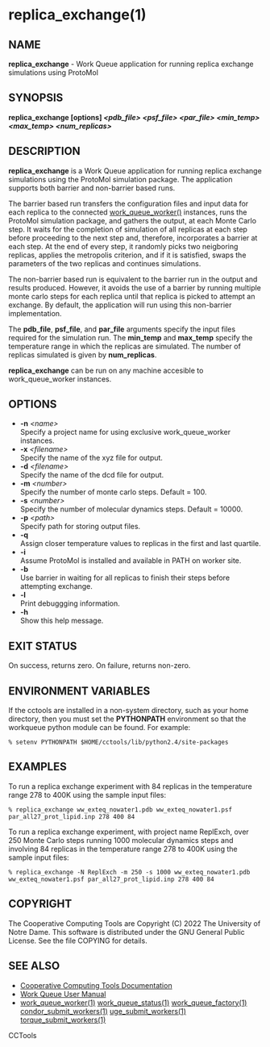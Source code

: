 






















# replica_exchange(1)

## NAME
**replica_exchange** -  Work Queue application for running replica exchange simulations using ProtoMol

## SYNOPSIS
**replica_exchange [options] _&lt;pdb_file&gt;_ _&lt;psf_file&gt;_ _&lt;par_file&gt;_ _&lt;min_temp&gt;_ _&lt;max_temp&gt;_ _&lt;num_replicas&gt;_**

## DESCRIPTION
**replica_exchange** is a Work Queue application for running replica exchange simulations using the ProtoMol simulation package. The application supports both barrier and non-barrier based runs.

The barrier based run transfers the configuration files and input data for each replica to the connected [work_queue_worker()](work_queue_worker.md) instances, runs the ProtoMol simulation package, and gathers the output, at each Monte Carlo step. It waits for the completion of simulation of all replicas at each step before proceeding to the next step and, therefore, incorporates a barrier at each step. At the end of every step, it randomly picks two neigboring replicas, applies the metropolis criterion, and if it is satisfied, swaps the parameters of the two replicas and continues simulations.

The non-barrier based run is equivalent to the barrier run in the output and results produced. However, it avoids the use of a barrier by running multiple monte carlo steps for each replica until that replica is picked to attempt an exchange. By default, the application will run using this non-barrier implementation.

The **pdb_file**, **psf_file**, and **par_file** arguments specify the input files required for the simulation run. The **min_temp** and **max_temp** specify the temperature range in which the replicas are simulated. The number of replicas simulated is given by **num_replicas**.

**replica_exchange** can be run on any machine accesible to work_queue_worker instances.

## OPTIONS

- **-n** _&lt;name&gt;_<br />Specify a project name for using exclusive work_queue_worker instances.
- **-x** _&lt;filename&gt;_<br />Specify the name of the xyz file for output.
- **-d** _&lt;filename&gt;_<br />Specify the name of the dcd file for output.
- **-m** _&lt;number&gt;_<br />Specify the number of monte carlo steps. Default = 100.
- **-s** _&lt;number&gt;_<br />Specify the number of molecular dynamics steps. Default = 10000.
- **-p** _&lt;path&gt;_<br />Specify path for storing output files.
- **-q**<br />Assign closer temperature values to replicas in the first and last quartile.
- **-i**<br />Assume ProtoMol is installed and available in PATH on worker site.
- **-b**<br />Use barrier in waiting for all replicas to finish their steps before attempting exchange.
- **-l**<br />Print debuggging information.
- **-h**<br />Show this help message.


## EXIT STATUS
On success, returns zero.  On failure, returns non-zero.

## ENVIRONMENT VARIABLES

If the cctools are installed in a non-system directory, such as your
home directory, then you must set the **PYTHONPATH** environment
so that the workqueue python module can be found.  For example:

```
% setenv PYTHONPATH $HOME/cctools/lib/python2.4/site-packages
```

## EXAMPLES

To run a replica exchange experiment with 84 replicas in the temperature range 278 to 400K using the sample input files:
```
% replica_exchange ww_exteq_nowater1.pdb ww_exteq_nowater1.psf par_all27_prot_lipid.inp 278 400 84
```

To run a replica exchange experiment, with project name ReplExch, over 250 Monte Carlo steps running 1000 molecular dynamics steps
and involving 84 replicas in the temperature range 278 to 400K using the sample input files:
```
% replica_exchange -N ReplExch -m 250 -s 1000 ww_exteq_nowater1.pdb ww_exteq_nowater1.psf par_all27_prot_lipid.inp 278 400 84
```

## COPYRIGHT

The Cooperative Computing Tools are Copyright (C) 2022 The University of Notre Dame.  This software is distributed under the GNU General Public License.  See the file COPYING for details.

## SEE ALSO


- [Cooperative Computing Tools Documentation]("../index.html")
- [Work Queue User Manual]("../workqueue.html")
- [work_queue_worker(1)](work_queue_worker.md) [work_queue_status(1)](work_queue_status.md) [work_queue_factory(1)](work_queue_factory.md) [condor_submit_workers(1)](condor_submit_workers.md) [uge_submit_workers(1)](uge_submit_workers.md) [torque_submit_workers(1)](torque_submit_workers.md) 


CCTools

